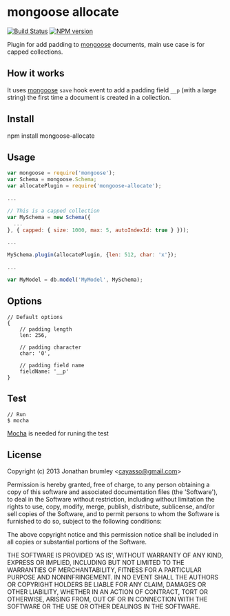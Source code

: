 # mongoose allocate

[![Build Status](https://travis-ci.org/cayasso/mongoose-allocate.png?branch=master)](https://travis-ci.org/cayasso/mongoose-allocate)
[![NPM version](https://badge.fury.io/js/mongoose-allocate.png)](http://badge.fury.io/js/mongoose-allocate)

Plugin for add padding to [mongoose][] documents, main use case is for capped collections.

## How it works

It uses [mongoose][] `save` hook event to add a padding field `__p` (with a large string)
the first time a document is created in a collection.

## Install

npm install mongoose-allocate

## Usage

```javascript
var mongoose = require('mongoose');
var Schema = mongoose.Schema;
var allocatePlugin = require('mongoose-allocate');

...

// This is a capped collection
var MySchema = new Schema({
  ...
}, { capped: { size: 1000, max: 5, autoIndexId: true } }));

...

MySchema.plugin(allocatePlugin, {len: 512, char: 'x'});

...

var MyModel = db.model('MyModel', MySchema);
```

## Options

    // Default options
    {
        // padding length
        len: 256,

        // padding character
        char: '0',

        // padding field name
        fieldName: '__p'
    }

## Test

    // Run
    $ mocha

[Mocha][] is needed for runing the test


## License

Copyright (c) 2013 Jonathan brumley &lt;cayasso@gmail.com&gt;

Permission is hereby granted, free of charge, to any person obtaining
a copy of this software and associated documentation files (the
'Software'), to deal in the Software without restriction, including
without limitation the rights to use, copy, modify, merge, publish,
distribute, sublicense, and/or sell copies of the Software, and to
permit persons to whom the Software is furnished to do so, subject to
the following conditions:

The above copyright notice and this permission notice shall be
included in all copies or substantial portions of the Software.

THE SOFTWARE IS PROVIDED 'AS IS', WITHOUT WARRANTY OF ANY KIND,
EXPRESS OR IMPLIED, INCLUDING BUT NOT LIMITED TO THE WARRANTIES OF
MERCHANTABILITY, FITNESS FOR A PARTICULAR PURPOSE AND NONINFRINGEMENT.
IN NO EVENT SHALL THE AUTHORS OR COPYRIGHT HOLDERS BE LIABLE FOR ANY
CLAIM, DAMAGES OR OTHER LIABILITY, WHETHER IN AN ACTION OF CONTRACT,
TORT OR OTHERWISE, ARISING FROM, OUT OF OR IN CONNECTION WITH THE
SOFTWARE OR THE USE OR OTHER DEALINGS IN THE SOFTWARE.

[mongoose]: http://mongoosejs.com
[Mocha]: http://visionmedia.github.com/mocha/
[repository]: http://github.com/cayasso/mongoose-allocate
